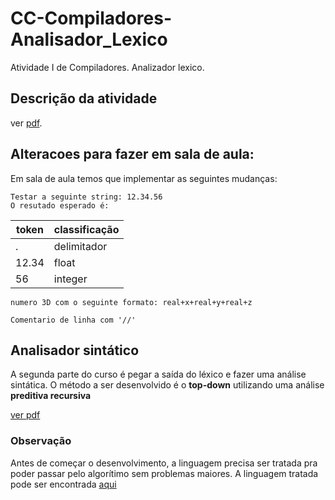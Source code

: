 # CC-Compiladores-Analisador_Lexico
Atividade I de Compiladores. Analizador lexico.


## Descrição da atividade
ver [pdf](Lexico.pdf).


## Alteracoes para fazer em sala de aula:
Em sala de aula temos que implementar as seguintes mudanças:


```
Testar a seguinte string: 12.34.56
O resutado esperado é:
```

token| classificação 
--|--
. | delimitador
12.34 | float
56 | integer


```
numero 3D com o seguinte formato: real+x+real+y+real+z 
```
```
Comentario de linha com '//'
```

## Analisador sintático

A segunda parte do curso é pegar a saída do léxico e fazer uma análise sintática. O método a ser desenvolvido é o **top-down** utilizando uma análise **preditiva recursiva**

[ver pdf](Sintatico.pdf)

### Observação
Antes de começar o desenvolvimento, a linguagem precisa ser tratada pra poder passar pelo algorítimo sem problemas maiores. A linguagem tratada pode ser encontrada [aqui](gramatica_corrigida.txt)